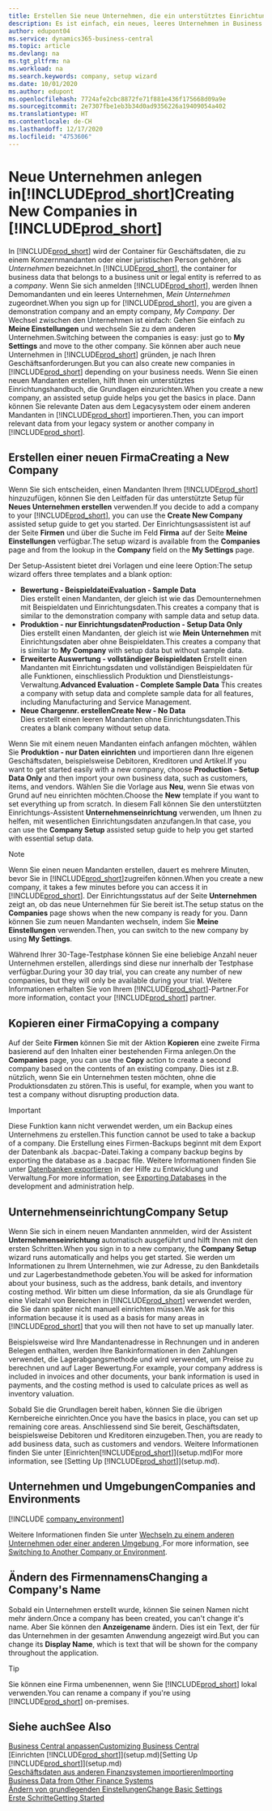 ```yaml
---
title: Erstellen Sie neue Unternehmen, die ein unterstütztes Einrichtungshandbuch verwenden | Microsoft Docs
description: Es ist einfach, ein neues, leeres Unternehmen in Business Central. zu erstellen. Ein unterstütztes Einrichtungshandbuch hilft Ihnen Schritte für Schritt und Sie können Ihre vorhandenen Geschäftsdaten importieren.
author: edupont04
ms.service: dynamics365-business-central
ms.topic: article
ms.devlang: na
ms.tgt_pltfrm: na
ms.workload: na
ms.search.keywords: company, setup wizard
ms.date: 10/01/2020
ms.author: edupont
ms.openlocfilehash: 7724afe2cbc8872fe71f881e436f175668d09a9e
ms.sourcegitcommit: 2e7307fbe1eb3b34d0ad9356226a19409054a402
ms.translationtype: HT
ms.contentlocale: de-CH
ms.lasthandoff: 12/17/2020
ms.locfileid: "4753606"
---
```

# <a name="creating-new-companies-in-prod_short"></a><span data-ttu-id="de52c-104">Neue Unternehmen anlegen in[!INCLUDE[prod_short](includes/prod_short.md)]</span><span class="sxs-lookup"><span data-stu-id="de52c-104">Creating New Companies in [!INCLUDE[prod_short](includes/prod_short.md)]</span></span>

<span data-ttu-id="de52c-105">In [!INCLUDE[prod_short](includes/prod_short.md)] wird der Container für Geschäftsdaten, die zu einem Konzernmandanten oder einer juristischen Person gehören, als *Unternehmen* bezeichnet.</span><span class="sxs-lookup"><span data-stu-id="de52c-105">In [!INCLUDE[prod_short](includes/prod_short.md)], the container for business data that belongs to a business unit or legal entity is referred to as a *company*.</span></span> <span data-ttu-id="de52c-106">Wenn Sie sich anmelden [!INCLUDE[prod_short](includes/prod_short.md)], werden Ihnen Demomandanten und ein leeres Unternehmen, *Mein Unternehmen* zugeordnet.</span><span class="sxs-lookup"><span data-stu-id="de52c-106">When you sign up for [!INCLUDE[prod_short](includes/prod_short.md)], you are given a demonstration company and an empty company, *My Company*.</span></span> <span data-ttu-id="de52c-107">Der Wechsel zwischen den Unternehmen ist einfach: Gehen Sie einfach zu **Meine Einstellungen** und wechseln Sie zu dem anderen Unternehmen.</span><span class="sxs-lookup"><span data-stu-id="de52c-107">Switching between the companies is easy: just go to **My Settings** and move to the other company.</span></span> <span data-ttu-id="de52c-108">Sie können aber auch neue Unternehmen in [!INCLUDE[prod_short](includes/prod_short.md)] gründen, je nach Ihren Geschäftsanforderungen.</span><span class="sxs-lookup"><span data-stu-id="de52c-108">But you can also create new companies in [!INCLUDE[prod_short](includes/prod_short.md)] depending on your business needs.</span></span> <span data-ttu-id="de52c-109">Wenn Sie einen neuen Mandanten erstellen, hilft Ihnen ein unterstütztes Einrichtungshandbuch, die Grundlagen einzurichten.</span><span class="sxs-lookup"><span data-stu-id="de52c-109">When you create a new company, an assisted setup guide helps you get the basics in place.</span></span> <span data-ttu-id="de52c-110">Dann können Sie relevante Daten aus dem Legacysystem oder einem anderen Mandanten in [!INCLUDE[prod_short](includes/prod_short.md)] importieren.</span><span class="sxs-lookup"><span data-stu-id="de52c-110">Then, you can import relevant data from your legacy system or another company in [!INCLUDE[prod_short](includes/prod_short.md)].</span></span>  

## <a name="creating-a-new-company"></a><span data-ttu-id="de52c-111">Erstellen einer neuen Firma</span><span class="sxs-lookup"><span data-stu-id="de52c-111">Creating a New Company</span></span>

<span data-ttu-id="de52c-112">Wenn Sie sich entscheiden, einen Mandanten Ihrem [!INCLUDE[prod_short](includes/prod_short.md)] hinzuzufügen, können Sie den Leitfaden für das unterstützte Setup für **Neues Unternehmen erstellen** verwenden.</span><span class="sxs-lookup"><span data-stu-id="de52c-112">If you decide to add a company to your [!INCLUDE[prod_short](includes/prod_short.md)], you can use the **Create New Company** assisted setup guide to get you started.</span></span> <span data-ttu-id="de52c-113">Der Einrichtungsassistent ist auf der Seite **Firmen** und über die Suche im Feld **Firma** auf der Seite **Meine Einstellungen** verfügbar.</span><span class="sxs-lookup"><span data-stu-id="de52c-113">The setup wizard is available from the **Companies** page and from the lookup in the **Company** field on the **My Settings** page.</span></span>  

<span data-ttu-id="de52c-114">Der Setup-Assistent bietet drei Vorlagen und eine leere Option:</span><span class="sxs-lookup"><span data-stu-id="de52c-114">The setup wizard offers three templates and a blank option:</span></span>

- <span data-ttu-id="de52c-115">**Bewertung - Beispieldatei**</span><span class="sxs-lookup"><span data-stu-id="de52c-115">**Evaluation - Sample Data**</span></span>  
    <span data-ttu-id="de52c-116">Dies erstellt einen Mandanten, der gleich ist wie das Demounternehmen mit Beispieldaten und Einrichtungsdaten.</span><span class="sxs-lookup"><span data-stu-id="de52c-116">This creates a company that is similar to the demonstration company with sample data and setup data.</span></span>  
- <span data-ttu-id="de52c-117">**Produktion - nur Einrichtungsdaten**</span><span class="sxs-lookup"><span data-stu-id="de52c-117">**Production - Setup Data Only**</span></span>  
    <span data-ttu-id="de52c-118">Dies erstellt einen Mandanten, der gleich ist wie **Mein Unternehmen** mit Einrichtungsdaten aber ohne Beispieldaten.</span><span class="sxs-lookup"><span data-stu-id="de52c-118">This creates a company that is similar to **My Company** with setup data but without sample data.</span></span>
- <span data-ttu-id="de52c-119">**Erweiterte Auswertung - vollständiger Beispieldaten** Erstellt einen Mandanten mit Einrichtungsdaten und vollständigen Beispieldaten für alle Funktionen, einschliesslich Produktion und Dienstleistungs-Verwaltung.</span><span class="sxs-lookup"><span data-stu-id="de52c-119">**Advanced Evaluation - Complete Sample Data** This creates a company with setup data and complete sample data for all features, including Manufacturing and Service Management.</span></span>
- <span data-ttu-id="de52c-120">**Neue Chargennr. erstellen**</span><span class="sxs-lookup"><span data-stu-id="de52c-120">**Create New - No Data**</span></span>  
    <span data-ttu-id="de52c-121">Dies erstellt einen leeren Mandanten ohne Einrichtungsdaten.</span><span class="sxs-lookup"><span data-stu-id="de52c-121">This creates a blank company without setup data.</span></span>  

<span data-ttu-id="de52c-122">Wenn Sie mit einem neuen Mandanten einfach anfangen möchten, wählen Sie **Produktion - nur Daten einrichten** und importieren dann Ihre eigenen Geschäftsdaten, beispielsweise Debitoren, Kreditoren und Artikel.</span><span class="sxs-lookup"><span data-stu-id="de52c-122">If you want to get started easily with a new company, choose **Production - Setup Data Only** and then import your own business data, such as customers, items, and vendors.</span></span> <span data-ttu-id="de52c-123">Wählen Sie die Vorlage aus **Neu**, wenn Sie etwas von Grund auf neu einrichten möchten.</span><span class="sxs-lookup"><span data-stu-id="de52c-123">Choose the **New** template if you want to set everything up from scratch.</span></span> <span data-ttu-id="de52c-124">In diesem Fall können Sie den unterstützten Einrichtungs-Assistent **Unternehmenseinrichtung** verwenden, um Ihnen zu helfen, mit wesentlichen Einrichtungsdaten anzufangen.</span><span class="sxs-lookup"><span data-stu-id="de52c-124">In that case, you can use the **Company Setup** assisted setup guide to help you get started with essential setup data.</span></span>  

> [!NOTE]  
> <span data-ttu-id="de52c-125">Wenn Sie einen neuen Mandanten erstellen, dauert es mehrere Minuten, bevor Sie in [!INCLUDE[prod_short](includes/prod_short.md)]zugreifen können.</span><span class="sxs-lookup"><span data-stu-id="de52c-125">When you create a new company, it takes a few minutes before you can access it in [!INCLUDE[prod_short](includes/prod_short.md)].</span></span> <span data-ttu-id="de52c-126">Der Einrichtungsstatus auf der Seite **Unternehmen** zeigt an, ob das neue Unternehmen für Sie bereit ist.</span><span class="sxs-lookup"><span data-stu-id="de52c-126">The setup status on the **Companies** page shows when the new company is ready for you.</span></span> <span data-ttu-id="de52c-127">Dann können Sie zum neuen Mandanten wechseln, indem Sie **Meine Einstellungen** verwenden.</span><span class="sxs-lookup"><span data-stu-id="de52c-127">Then, you can switch to the new company by using **My Settings**.</span></span>  

<span data-ttu-id="de52c-128">Während Ihrer 30-Tage-Testphase können Sie eine beliebige Anzahl neuer Unternehmen erstellen, allerdings sind diese nur innerhalb der Testphase verfügbar.</span><span class="sxs-lookup"><span data-stu-id="de52c-128">During your 30 day trial, you can create any number of new companies, but they will only be available during your trial.</span></span> <span data-ttu-id="de52c-129">Weitere Informationen erhalten Sie von Ihrem [!INCLUDE[prod_short](includes/prod_short.md)]-Partner.</span><span class="sxs-lookup"><span data-stu-id="de52c-129">For more information, contact your [!INCLUDE[prod_short](includes/prod_short.md)] partner.</span></span>  

## <a name="copying-a-company"></a><span data-ttu-id="de52c-130">Kopieren einer Firma</span><span class="sxs-lookup"><span data-stu-id="de52c-130">Copying a company</span></span>

<span data-ttu-id="de52c-131">Auf der Seite **Firmen** können Sie mit der Aktion **Kopieren** eine zweite Firma basierend auf den Inhalten einer bestehenden Firma anlegen.</span><span class="sxs-lookup"><span data-stu-id="de52c-131">On the **Companies** page, you can use the **Copy** action to create a second company based on the contents of an existing company.</span></span> <span data-ttu-id="de52c-132">Dies ist z.B. nützlich, wenn Sie ein Unternehmen testen möchten, ohne die Produktionsdaten zu stören.</span><span class="sxs-lookup"><span data-stu-id="de52c-132">This is useful, for example, when you want to test a company without disrupting production data.</span></span>

> [!Important]
> <span data-ttu-id="de52c-133">Diese Funktion kann nicht verwendet werden, um ein Backup eines Unternehmens zu erstellen.</span><span class="sxs-lookup"><span data-stu-id="de52c-133">This function cannot be used to take a backup of a company.</span></span> <span data-ttu-id="de52c-134">Die Erstellung eines Firmen-Backups beginnt mit dem Export der Datenbank als .bacpac-Datei.</span><span class="sxs-lookup"><span data-stu-id="de52c-134">Taking a company backup begins by exporting the database as a .bacpac file.</span></span> <span data-ttu-id="de52c-135">Weitere Informationen finden Sie unter [Datenbanken exportieren](/dynamics365/business-central/dev-itpro/administration/tenant-admin-center-database-export) in der Hilfe zu Entwicklung und Verwaltung.</span><span class="sxs-lookup"><span data-stu-id="de52c-135">For more information, see [Exporting Databases](/dynamics365/business-central/dev-itpro/administration/tenant-admin-center-database-export) in the development and administration help.</span></span>

## <a name="company-setup"></a><span data-ttu-id="de52c-136">Unternehmenseinrichtung</span><span class="sxs-lookup"><span data-stu-id="de52c-136">Company Setup</span></span>

<span data-ttu-id="de52c-137">Wenn Sie sich in einem neuen Mandanten annmelden, wird der Assistent **Unternehmenseinrichtung** automatisch ausgeführt und hilft Ihnen mit den ersten Schritten.</span><span class="sxs-lookup"><span data-stu-id="de52c-137">When you sign in to a new company, the **Company Setup** wizard runs automatically and helps you get started.</span></span> <span data-ttu-id="de52c-138">Sie werden um Informationen zu Ihrem Unternehmen, wie zur Adresse, zu den Bankdetails und zur  Lagerbestandmethode gebeten.</span><span class="sxs-lookup"><span data-stu-id="de52c-138">You will be asked for information about your business, such as the address, bank details, and inventory costing method.</span></span> <span data-ttu-id="de52c-139">Wir bitten um diese Information, da sie als Grundlage für eine Vielzahl von Bereichen in [!INCLUDE[prod_short](includes/prod_short.md)] verwendet werden, die Sie dann später nicht manuell einrichten müssen.</span><span class="sxs-lookup"><span data-stu-id="de52c-139">We ask for this information because it is used as a basis for many areas in [!INCLUDE[prod_short](includes/prod_short.md)] that you will then not have to set up manually later.</span></span>  

<span data-ttu-id="de52c-140">Beispielsweise wird Ihre Mandantenadresse in Rechnungen und in anderen Belegen enthalten, werden Ihre Bankinformationen in den Zahlungen verwendet, die Lagerabgangsmethode und wird verwendet, um Preise zu berechnen und auf Lager Bewertung.</span><span class="sxs-lookup"><span data-stu-id="de52c-140">For example, your company address is included in invoices and other documents, your bank information is used in payments, and the costing method is used to calculate prices as well as inventory valuation.</span></span>  

<span data-ttu-id="de52c-141">Sobald Sie die Grundlagen bereit haben, können Sie die übrigen Kernbereiche einrichten.</span><span class="sxs-lookup"><span data-stu-id="de52c-141">Once you have the basics in place, you can set up remaining core areas.</span></span> <span data-ttu-id="de52c-142">Anschliessend sind Sie bereit, Geschäftsdaten, beispielsweise Debitoren und Kreditoren einzugeben.</span><span class="sxs-lookup"><span data-stu-id="de52c-142">Then, you are ready to add business data, such as customers and vendors.</span></span> <span data-ttu-id="de52c-143">Weitere Informationen finden Sie unter [Einrichten[!INCLUDE[prod_short](includes/prod_short.md)]](setup.md)</span><span class="sxs-lookup"><span data-stu-id="de52c-143">For more information, see [Setting Up [!INCLUDE[prod_short](includes/prod_short.md)]](setup.md).</span></span>  

## <a name="companies-and-environments"></a><span data-ttu-id="de52c-144">Unternehmen und Umgebungen</span><span class="sxs-lookup"><span data-stu-id="de52c-144">Companies and Environments</span></span>

[!INCLUDE [company_environment](includes/company_environment.md)]

<span data-ttu-id="de52c-145">Weitere Informationen finden Sie unter [Wechseln zu einem anderen Unternehmen oder einer anderen Umgebung ](ui-organization-switch.md).</span><span class="sxs-lookup"><span data-stu-id="de52c-145">For more information, see [Switching to Another Company or Environment](ui-organization-switch.md).</span></span> 

## <a name="changing-a-companys-name"></a><span data-ttu-id="de52c-146">Ändern des Firmennamens</span><span class="sxs-lookup"><span data-stu-id="de52c-146">Changing a Company's Name</span></span>

<span data-ttu-id="de52c-147">Sobald ein Unternehmen erstellt wurde, können Sie seinen Namen nicht mehr ändern.</span><span class="sxs-lookup"><span data-stu-id="de52c-147">Once a company has been created, you can't change it's name.</span></span> <span data-ttu-id="de52c-148">Aber Sie können den **Anzeigename** ändern. Dies ist ein Text, der für das Unternehmen in der gesamten Anwendung angezeigt wird.</span><span class="sxs-lookup"><span data-stu-id="de52c-148">But you can change its **Display Name**, which is text that will be shown for the company throughout the application.</span></span>  

> [!TIP]
> <span data-ttu-id="de52c-149">Sie können eine Firma umbenennen, wenn Sie [!INCLUDE[prod_short](includes/prod_short.md)] lokal verwenden.</span><span class="sxs-lookup"><span data-stu-id="de52c-149">You can rename a company if you're using [!INCLUDE[prod_short](includes/prod_short.md)] on-premises.</span></span>

## <a name="see-also"></a><span data-ttu-id="de52c-150">Siehe auch</span><span class="sxs-lookup"><span data-stu-id="de52c-150">See Also</span></span>

[<span data-ttu-id="de52c-151">Business Central anpassen</span><span class="sxs-lookup"><span data-stu-id="de52c-151">Customizing Business Central</span></span>](ui-customizing-overview.md)  
<span data-ttu-id="de52c-152">[Einrichten [!INCLUDE[prod_short](includes/prod_short.md)]](setup.md)</span><span class="sxs-lookup"><span data-stu-id="de52c-152">[Setting Up [!INCLUDE[prod_short](includes/prod_short.md)]](setup.md)</span></span>  
[<span data-ttu-id="de52c-153">Geschäftsdaten aus anderen Finanzsystemen importieren</span><span class="sxs-lookup"><span data-stu-id="de52c-153">Importing Business Data from Other Finance Systems</span></span>](across-import-data-configuration-packages.md)  
[<span data-ttu-id="de52c-154">Ändern von grundlegenden Einstellungen</span><span class="sxs-lookup"><span data-stu-id="de52c-154">Change Basic Settings</span></span>](ui-change-basic-settings.md)  
[<span data-ttu-id="de52c-155">Erste Schritte</span><span class="sxs-lookup"><span data-stu-id="de52c-155">Getting Started</span></span>](product-get-started.md)  

